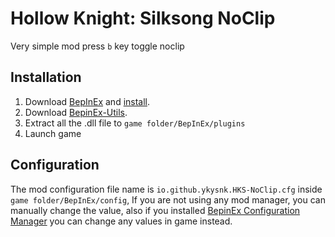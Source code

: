 # Hollow Knight: Silksong NoClip

Very simple mod press `b` key toggle noclip

## Installation
1. Download [BepInEx](https://github.com/BepInEx/BepInEx) and [install](https://docs.bepinex.dev/articles/user_guide/installation/index.html).
2. Download [BepinEx-Utils](https://github.com/T2PeNBiX99wcoxKv3A4g/BepinEx-Utils/releases/latest).
3. Extract all the .dll file to `game folder/BepInEx/plugins`
4. Launch game

## Configuration
The mod configuration file name is `io.github.ykysnk.HKS-NoClip.cfg` inside `game folder/BepInEx/config`,
If you are not using any mod manager, you can manually change the value, also if you installed [BepinEx Configuration Manager](https://github.com/BepInEx/BepInEx.ConfigurationManager)
you can change any values in game instead.